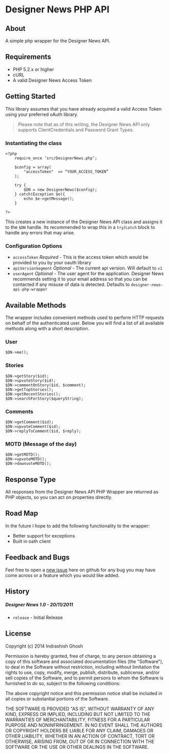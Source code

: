 # Designer News PHP API

## About

A simple php wrapper for the Designer News API.


## Requirements

* PHP 5.2.x or higher
* cURL
* A valid Designer News Access Token

## Getting Started

This library assumes that you have already acquired a valid Access Token using  your preferred oAuth library.

>Please note that as of this writing, the Designer News API only supports ClientCredentials and Password Grant Types.

### Instantiating the class

	<?php
	    require_once ‘src/DesignerNews.php’;

		$config = array(
			"accessToken"  => “YOUR_ACCESS_TOKEN”
		);

		try {
			$DN = new DesignerNews($config);
		} catch(Exception $e){
			echo $e->getMessage();
		}

	?>

This creates a new instance of the Designer News API class and assigns it to the `$DN` handle. Its recommended to wrap this in a `try`/`catch` block to handle any errors that may arise.

### Configuration Options
* `accessToken` *Required* - This is the access token which would be provided to you by your oauth library
* `apiVersionSegment` *Optional* - The current api version. Will default to `v1`
* `userAgent` *Optional* - The user agent for the application. Designer News recommends setting it to your email address so that you can be contacted if any misuse of data is detected. Defaults to `designer-news-api-php-wrapper`

## Available Methods

The wrapper includes convenient methods used to perform HTTP requests on behalf of the authenticated user. Below you will find a list of all available methods along with a short description.

### User
	$DN->me();

### Stories
	$DN->getStory($id);
	$DN->upvoteStory($id);
	$DN->commentOnStory($id, $comment);
	$DN->getTopStories();
	$DN->getRecentStories();
	$DN->searchForStory($queryString);

### Comments
	$DN->getComment($id);
	$DN->upvoteComment($id);
	$DN->replyToComment($id, $reply);

### MOTD (Message of the day)
	$DN->getMOTD();
	$DN->upvoteMOTD();
	$DN->downvoteMOTD();


## Response Type
All responses from the Designer News API PHP Wrapper are returned as PHP objects, so you can act on properties directly.

## Road Map

In the future I hope to add the following functionality to the wrapper:

* Better support for exceptions
* Built in oath client

## Feedback and Bugs

Feel free to open a [new issue](https://github.com/Ghosh/DesignerNews-PHP-API/issues) here on github for any bug you may have come across or a feature which you would like added.

## History

##### Designer News 1.0 - 20/11/2011
* `release` - Initial Release

## License
Copyright (c) 2014 Indrashish Ghosh

Permission is hereby granted, free of charge, to any person obtaining a copy of this software and associated documentation files (the "Software"), to deal in the Software without restriction, including without limitation the rights to use, copy, modify, merge, publish, distribute, sublicense, and/or sell copies of the Software, and to permit persons to whom the Software is furnished to do so, subject to the following conditions:

The above copyright notice and this permission notice shall be included in all copies or substantial portions of the Software.

THE SOFTWARE IS PROVIDED "AS IS", WITHOUT WARRANTY OF ANY KIND, EXPRESS OR IMPLIED, INCLUDING BUT NOT LIMITED TO THE WARRANTIES OF MERCHANTABILITY, FITNESS FOR A PARTICULAR PURPOSE AND NONINFRINGEMENT. IN NO EVENT SHALL THE AUTHORS OR COPYRIGHT HOLDERS BE LIABLE FOR ANY CLAIM, DAMAGES OR OTHER LIABILITY, WHETHER IN AN ACTION OF CONTRACT, TORT OR OTHERWISE, ARISING FROM, OUT OF OR IN CONNECTION WITH THE SOFTWARE OR THE USE OR OTHER DEALINGS IN THE SOFTWARE.